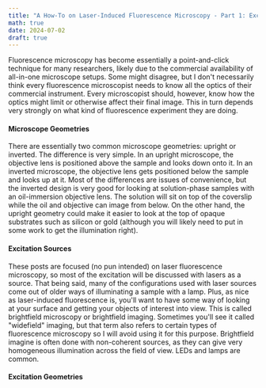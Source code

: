 ```yaml
---
title: "A How-To on Laser-Induced Fluorescence Microscopy - Part 1: Excitation"
math: true
date: 2024-07-02
draft: true
---
```


Fluorescence microscopy has become essentially a point-and-click technique for many researchers, likely due to the commercial availability of all-in-one microscope setups. Some might disagree, but I don't necessarily think every fluorescence microscopist needs to know all the optics of their commercial instrument. Every microscopist should, however, know how the optics might limit or otherwise affect their final image. This in turn depends very strongly on what kind of fluorescence experiment they are doing.

#### Microscope Geometries

There are essentially two common microscope geometries: upright or inverted. The difference is very simple. In an upright microscope, the objective lens is positioned above the sample and looks down onto it. In an inverted microscope, the objective lens gets positioned below the sample and looks up at it. Most of the differences are issues of convenience, but the inverted design is very good for looking at solution-phase samples with an oil-immersion objective lens. The solution will sit on top of the coverslip while the oil and objective can image from below. On the other hand, the upright geometry could make it easier to look at the top of opaque substrates such as silicon or gold (although you will likely need to put in some work to get the illumination right).



#### Excitation Sources

These posts are focused (no pun intended) on laser fluorescence microscopy, so most of the excitation will be discussed with lasers as a source. That being said, many of the configurations used with laser sources come out of older ways of illuminating a sample with a lamp. Plus, as nice as laser-induced fluorescence is, you'll want to have some way of looking at your surface and getting your objects of interest into view. This is called brightfield microscopy or brightfield imaging. Sometimes you'll see it called "widefield" imaging, but that term also refers to certain types of fluorescence microscopy so I will avoid using it for this purpose. Brightfield imagine is often done with non-coherent sources, as they can give very homogeneous illumination across the field of view. LEDs and lamps are common.


#### Excitation Geometries

